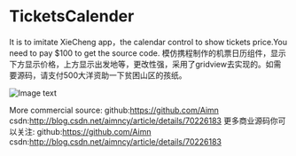 # TicketsCalender
It is  to imitate XieCheng app，the calendar control to show tickets price.You need to pay $100 to get the source code.
模仿携程制作的机票日历组件，显示下方显示价格，上方显示出发地等，更改性强，采用了gridview去实现的。如需要源码，请支付500大洋资助一下贫困山区的孩纸。


![Image text](https://github.com/Aimn/TicketsCalender/blob/master/demo.gif)

More commercial source:
github:https://github.com/Aimn
csdn:http://blog.csdn.net/aimncy/article/details/70226183
更多商业源码你可以关注:
github:https://github.com/Aimn
csdn:http://blog.csdn.net/aimncy/article/details/70226183
